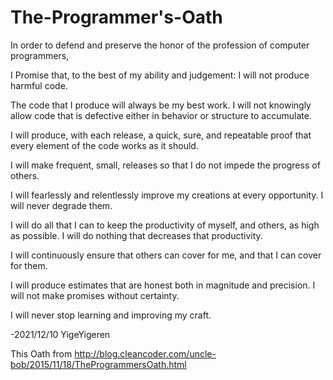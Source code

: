 # The-Programmer's-Oath

In order to defend and preserve the honor of the profession of computer programmers,

I Promise that, to the best of my ability and judgement:
I will not produce harmful code.

The code that I produce will always be my best work. I will not knowingly allow code that is defective either in behavior or structure to accumulate.

I will produce, with each release, a quick, sure, and repeatable proof that every element of the code works as it should.

I will make frequent, small, releases so that I do not impede the progress of others.

I will fearlessly and relentlessly improve my creations at every opportunity. I will never degrade them.

I will do all that I can to keep the productivity of myself, and others, as high as possible. I will do nothing that decreases that productivity.

I will continuously ensure that others can cover for me, and that I can cover for them.

I will produce estimates that are honest both in magnitude and precision. I will not make promises without certainty.

I will never stop learning and improving my craft.

-2021/12/10 YigeYigeren 

This Oath from http://blog.cleancoder.com/uncle-bob/2015/11/18/TheProgrammersOath.html
